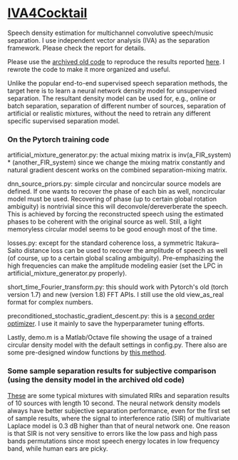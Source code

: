 # [IVA4Cocktail](https://arxiv.org/abs/2008.11273)

Speech density estimation for multichannel convolutive speech/music separation. I use independent vector analysis (IVA) as the separation framework. Please check the report for details.

Please use the [archived old code](https://github.com/lixilinx/IVA4Cocktail/releases/tag/v1) to reproduce the results reported [here](https://arxiv.org/abs/2008.11273v2). I rewrote the code to make it more organized and useful.

Unlike the popular end-to-end supervised speech separation methods, the target here is to learn a neural network density model for unsupervised separation. The resultant density model can be used for, e.g., online or batch separation, separation of different number of sources, separation of artificial or realistic mixtures, without the need to retrain any different specific supervised separation model.           

### On the Pytorch training code

artificial_mixture_generator.py: the actual mixing matrix is inv(a_FIR_system) * (another_FIR_system) since we change the mixing matrix constantly and natural gradient descent works on the combined separation-mixing matrix. 

dnn_source_priors.py: simple circular and noncircular source models are defined. If one wants to recover the phase of each bin as well, noncircular model must be used. Recovering of phase (up to certain global rotation ambiguity) is nontrivial since this will deconvole/dereverberate the speech. This is achieved by forcing the reconstructed speech using the estimated phases to be coherent with the original source as well. Still, a light memoryless circular model seems to be good enough most of the time. 

losses.py: except for the standard coherence loss, a symmetric Itakura–Saito distance loss can be used to recover the amplitude of speech as well (of course, up to a certain global scaling ambiguity). Pre-emphasizing the high frequencies can make the amplitude modeling easier (set the LPC in artificial_mixture_generator.py properly).

short_time_Fourier_transform.py: this should work with Pytorch's old (torch version 1.7) and new (version 1.8) FFT APIs. I still use the old view_as_real format for complex numbers.  

preconditioned_stochastic_gradient_descent.py: this is a [second order optimizer](https://ieeexplore.ieee.org/document/7875097). I use it mainly to save the hyperparameter tuning efforts.  

Lastly, demo.m is a Matlab/Octave file showing the usage of a trained circular density model with the default settings in config.py. There also are some pre-designed window functions by [this method](https://ieeexplore.ieee.org/document/8304771).

### Some sample separation results for subjective comparison (using the density model in the archived old code)

[These](https://drive.google.com/file/d/18xrjgKNbWOnl0t_w0XnsB0zOr4EOWpX-/view?usp=sharing) are some typical mixtures with simulated RIRs and separation results of 10 sources with length 10 second. The neural network density models always have better subjective separation performance, even for the first set of sample results, where the signal to interference ratio (SIR) of multivariate Laplace model is 0.3 dB higher than that of neural network one. One reason is that SIR is not very sensitive to errors like the low pass and high pass bands permutations since most speech energy locates in low frequency band, while human ears are picky.
